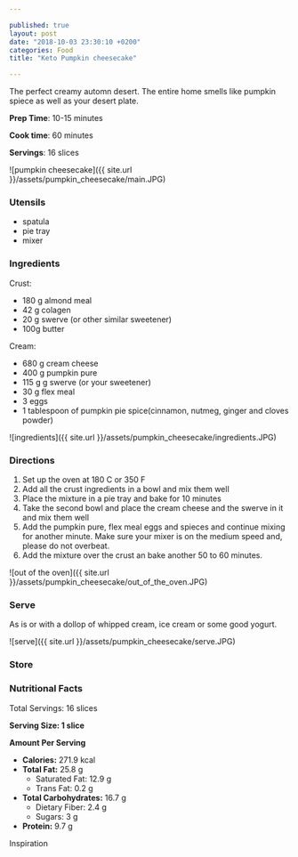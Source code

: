 ```yaml
---

published: true
layout: post
date: "2018-10-03 23:30:10 +0200"
categories: Food
title: "Keto Pumpkin cheesecake"

---
```


The perfect creamy automn desert. The entire home smells like pumpkin spiece as well as your desert plate.   


**Prep Time**: 10-15 minutes

**Cook time**: 60 minutes

**Servings**: 16 slices

![pumpkin cheesecake]({{ site.url }}/assets/pumpkin_cheesecake/main.JPG)

### Utensils
- spatula
- pie tray
- mixer

### Ingredients
Crust:
- 180 g almond meal
- 42 g colagen
- 20 g swerve (or other similar sweetener)
- 100g butter

Cream:
- 680 g cream cheese
- 400 g pumpkin pure
- 115 g g swerve (or your sweetener)
- 30 g flex meal
- 3 eggs
- 1 tablespoon of pumpkin pie spice(cinnamon, nutmeg, ginger and cloves powder)

![ingredients]({{ site.url }}/assets/pumpkin_cheesecake/ingredients.JPG)

### Directions
1. Set up the oven at 180 C or 350 F
2. Add all the crust ingredients in a bowl and mix them well
2. Place the mixture in a pie tray and bake for 10 minutes
4. Take the second bowl and place the cream cheese and the swerve in it and mix them well
5. Add the pumpkin pure, flex meal eggs and spieces and continue mixing for another minute. Make sure your mixer is on the medium speed and, please do not overbeat.
6. Add the mixture over the crust an bake another 50 to 60 minutes. 

![out of the oven]({{ site.url }}/assets/pumpkin_cheesecake/out_of_the_oven.JPG)

### Serve
As is or with a dollop of whipped cream, ice cream or some good yogurt. 

![serve]({{ site.url }}/assets/pumpkin_cheesecake/serve.JPG)

### Store

### Nutritional Facts
Total Servings: 16 slices

**Serving Size: 1 slice**

**Amount Per Serving**

- **Calories:** 271.9 kcal
- **Total Fat:** 25.8 g
  - Saturated Fat: 12.9 g
  - Trans Fat: 0.2 g
- **Total Carbohydrates:** 16.7 g
  - Dietary Fiber: 2.4 g
  - Sugars: 3 g
- **Protein:** 9.7 g

Inspiration 